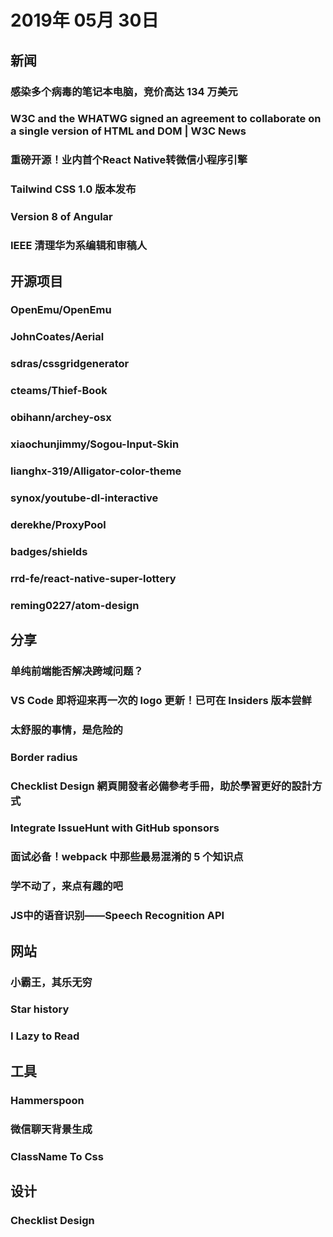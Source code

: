 # 2019年 05月 30日

## 新闻

### 感染多个病毒的笔记本电脑，竞价高达 134 万美元

<daily-item
  note="现代网络艺术家郭偶东同安全公司 Deep Instinct 合作，将 ILOVEYOU、MyDoom、SoBig、WannaCry、DarkTequila 及 BlackEnergy 等 6 款知名恶意软件植入到一台笔记本电脑上。该作品价格的已达 $1,345,000（折合人民币约 930 万元）"
  url="https://www.oschina.net/news/107053/laptop-viruses-malware-auction"/>

### W3C and the WHATWG signed an agreement to collaborate on a single version of HTML and DOM | W3C News

<daily-item
  note="W3C 宣布与 WHATWG 达成协议，HTML 和 DOM 标准都以 WHATWG 为准"
  url="https://www.w3.org/blog/news/archives/7753"
  :is-chinese="false"/>

### 重磅开源！业内首个React Native转微信小程序引擎

<daily-item
  url="https://mp.weixin.qq.com/s/H1B9jdXr4a0bDfhstZpFgA"/>

### Tailwind CSS 1.0 版本发布

<daily-item
  url="https://tailwindcss.com/docs/release-notes/#tailwind-css-v1-0"
  :is-chinese="false"/>

### Version 8 of Angular

<daily-item
  note="Angular 8 正式版"
  url="https://blog.angular.io/version-8-of-angular-smaller-bundles-cli-apis-and-alignment-with-the-ecosystem-af0261112a27"/>

### IEEE 清理华为系编辑和审稿人

<daily-item
  note="5 月 29 日，全球最大专业技术组织之一的电气电子工程师学会（IEEE），有 1 份内部邮件被曝光，其核心内容是禁止华为员工担任期刊编辑或审稿"
  url="https://mp.weixin.qq.com/s/_tqekrEn2oO0V_FuKh2uLA"/>

## 开源项目

### OpenEmu/OpenEmu

<daily-item
  note="在 macOS 上模拟雅达利、Game Boy、GBA、Nintendo DS、PSP 等"
  url="https://github.com/OpenEmu/OpenEmu"
  lang="Objective-C,Swift,C,Rich Text Format,Assembly,GLSL,Other"
  watch="436"
  star="10080"
  fork="998"
  :is-chinese="false"/>

### JohnCoates/Aerial

<daily-item
  note="Apple TV 的新版屏保取自 Apple 制作的航拍视频。Aerial 让你在 macOS 上方便地使用这些精美的屏保，拉斯维加斯、旧金山、夏威夷、中国等地的美妙风光尽收眼底。"
  url="https://github.com/JohnCoates/Aerial"
  lang="Swift,Other"
  watch="412"
  star="14426"
  fork="766"
  :is-chinese="false"/>

### sdras/cssgridgenerator

<daily-item
  note="拖拽一下想要的前端结构，就可以快速地生成 CSS Grid 代码"
  url="https://github.com/sdras/cssgridgenerator"
  lang="Vue,JavaScript,CSS,HTML"
  watch="15"
  star="1008"
  fork="59"
  :is-chinese="false"/>

### cteams/Thief-Book

<daily-item
  note="VScode 上一款真正的摸鱼插件，偷偷看小说"
  url="https://github.com/cteams/Thief-Book"
  lang="TypeScript"
  watch="2"
  star="81"
  fork="0"/>

### obihann/archey-osx

<daily-item
  note="命令行中显示 Mac OS X 计算机的基本信息"
  url="https://github.com/obihann/archey-osx"
  lang="Shell"
  watch="11"
  star="251"
  fork="90"
  :is-chinese="false"/>

### xiaochunjimmy/Sogou-Input-Skin

<daily-item
  note="搜狗拼音输入法 Mac 版的几款极简风格皮肤"
  url="https://github.com/xiaochunjimmy/Sogou-Input-Skin"
  lang="other"
  watch="1"
  star="71"
  fork="3"/>

### lianghx-319/Alligator-color-theme

<daily-item
  note="一个 ioalligator.io 风格的 vscode 主题"
  url="https://github.com/lianghx-319/Alligator-color-theme"
  lang="Java,C,Go,Python,Ruby,Haskell,Other"
  watch="0"
  star="1"
  fork="0"/>

### synox/youtube-dl-interactive

<daily-item
  note="YouTube 视频终端下载工具"
  url="https://github.com/synox/youtube-dl-interactive"
  lang="JavaScript"
  watch="7"
  star="902"
  fork="26"
  :is-chinese="false"/>

### derekhe/ProxyPool

<daily-item
  note="高质量免费代理池，每日1w+ 代理资源滚动更新"
  url="https://github.com/derekhe/ProxyPool"
  lang="Python,Makefile,Dockerfile"
  watch="1"
  star="27"
  fork="2"/>

### badges/shields

<daily-item
  note="定制开源项目的小徽章"
  url="https://github.com/badges/shields"
  lang="JavaScript,Other"
  watch="107"
  star="8226"
  fork="1937"
  :is-chinese="false"/>

### rrd-fe/react-native-super-lottery

<daily-item
  note="react native 版本的九宫格抽奖组件"
  url="https://github.com/rrd-fe/react-native-super-lottery"
  lang="TypeScript"
  watch="4"
  star="3"
  fork="1"/>

### reming0227/atom-design

<daily-item
  note="一套干净、简单、易用的 Vue 移动端组件库"
  url="https://github.com/reming0227/atom-design"
  lang="JavaScript,CSS,Shell"
  watch="3"
  star="115"
  fork="26"/>

## 分享

### 单纯前端能否解决跨域问题？

<daily-item
  url="https://www.zhihu.com/question/302245173/answer/531271896"/>

### VS Code 即将迎来再一次的 logo 更新！已可在 Insiders 版本尝鲜

<daily-item
  note="玩转VS Code"
  url="https://mp.weixin.qq.com/s?__biz=MzU1NjgwNTExNQ==&amp;mid=2247483957&amp;idx=1&amp;sn=d84f5fb69114036c76ccb87f31e4969d&amp;chksm=fc3e3ca1cb49b5b75c48b5fb27f58f3517b109260065d21798b4acc30a5ee9df41debf4c69fa&amp;mpshare=1&amp;scene=1&amp;srcid=&amp;from=groupmessage&amp;ascene=1&amp;devicetype=android-26&amp;version=2700043b&amp;nettype=WIFI&amp;abtest_cookie=BQABAAoACwASABMAFQAHACOXHgBWmR4AzpkeANyZHgD5mR4AA5oeAAuaHgAAAA==&amp;lang=zh_CN&amp;pass_ticket=9HgLFpXbkd3htrwjuYMR26selQCnlorzYVZCc9WyraLKRIaIliDzjtOSz9vBOYw4&amp;wx_header=1"/>

### 太舒服的事情，是危险的

<daily-item
  note="developerWorks程序员"
  url="https://mp.weixin.qq.com/s/D7BOGU-HHTWHUQo9wDIhAA"/>

### Border radius

<daily-item
  note="Border-radius 绘制不规则图形的演示"
  url="https://codepen.io/chenxinnn/pen/qGyOMp"
  :is-chinese="false"/>

### Checklist Design 網頁開發者必備參考手冊，助於學習更好的設計方式

<daily-item
  url="https://free.com.tw/checklist-design/"/>

### Integrate IssueHunt with GitHub sponsors

<daily-item
  note="将 IssueHunt 与 GitHub sponsors 整合"
  url="https://medium.com/issuehunt/integrate-issuehunt-with-github-sponsors-53823f6adf4e"
  :is-chinese="false"/>

### 面试必备！webpack 中那些最易混淆的 5 个知识点

<daily-item
  url="https://juejin.im/post/5cede821f265da1bbd4b5630"/>

### 学不动了，来点有趣的吧

<daily-item
  url="https://juejin.im/post/5cedf6d46fb9a07ea6485566"/>

### JS中的语音识别——Speech Recognition API

<daily-item
  note="介绍了浏览器的语音识别API，并给出了Google的demo。"
  url="https://xiaotianxia.github.io/blog/vuepress/js/speech_in_js_recognition.html"/>

## 网站

### 小霸王，其乐无穷

<daily-item
  note="FC 在线游戏"
  url="https://www.yikm.net/"/>

### Star history

<daily-item
  note="显示一个仓库的 github star 历史曲线"
  url="https://star-history.t9t.io/#timqian/star-history"
  :is-chinese="false"/>

### I Lazy to Read

<daily-item
  note="输入文章网址，自动总结出文章重点"
  url="https://ilazytoread.herokuapp.com/?ref=producthunt"
  :is-chinese="false"/>

## 工具

### Hammerspoon

<daily-item
  note="基于 Lua 自动化重复任务，类似 macOS 自带的 Automator"
  url="http://www.hammerspoon.org/"
  :is-chinese="false"/>

### 微信聊天背景生成

<daily-item
  url="https://sharecuts.cn/shortcut/1866"/>

### ClassName To Css

<daily-item
  note="在 css/less/sass/stylus 文件提供同一目录下， htm/html/jsx/tsx 文件中 className 的智能提示。新更新了在vue文件中，会提供本文件class的智能提示"
  url="https://marketplace.visualstudio.com/items?itemName=zitup.classnametocss"/>

## 设计

### Checklist Design

<daily-item
  note="一份整理好的 UX/UI 最佳实践，可以按页面类型或组件查看"
  url="https://www.checklist.design/"
  :is-chinese="false"/>

<daily-footer/>
